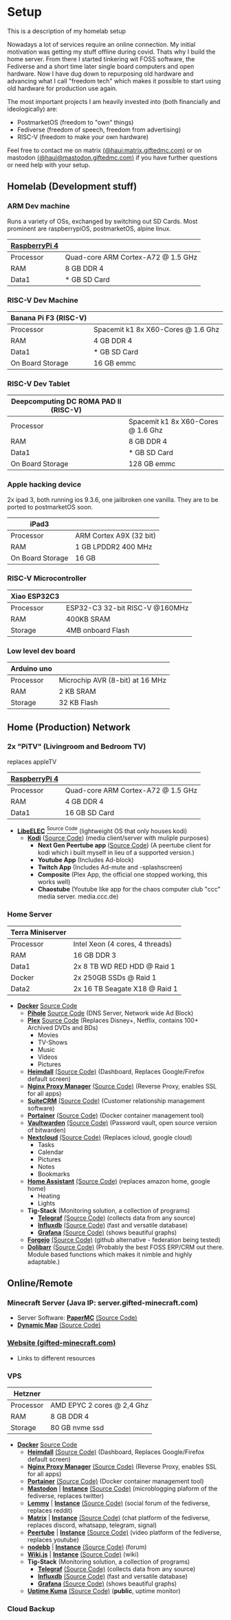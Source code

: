 # Setup
This is a description of my homelab setup

Nowadays a lot of services require an online connection. My initial motivation was getting my stuff offline during covid. Thats why I build the home server. From there I started tinkering wit FOSS software, the Fediverse and a short time later single board computers and open hardware. Now I have dug down to repurposing old hardware and advancing what I call "freedom tech" which makes it possible to start using old hardware for production use again.

The most important projects I am heavily invested into (both financially and ideologically) are:
- PostmarketOS (freedom to "own" things)
- Fediverse (freedom of speech, freedom from advertising)
- RISC-V (freedom to make your own hardware)

Feel free to contact me on matrix [(@haui:matrix.giftedmc.com)](https://matrix.to/#/@haui:matrix.giftedmc.com) or on mastodon [(@haui@mastodon.giftedmc.com)](https://mastodon.giftedmc.com/@haui) if you have further questions or need help with your setup.

## Homelab (Development stuff)

### ARM Dev machine
Runs a variety of OSs, exchanged by switching out SD Cards. Most prominent are raspberrypiOS, postmarketOS, alpine linux.

| [**RaspberryPi 4**](https://www.raspberrypi.com/)  |                                 |
|-----------|---------------------------------|
| Processor | Quad-core ARM Cortex-A72 @ 1.5 GHz |
| RAM       | 8 GB DDR 4                     |
| Data1     | * GB SD Card     |

### RISC-V Dev Machine

|Banana Pi F3 (RISC-V)| |
|-----------|---------------------------------|
| Processor | Spacemit k1 8x X60-Cores @ 1.6 Ghz |
| RAM       | 4 GB DDR 4                     |
| Data1     | * GB SD Card     |
| On Board Storage | 16 GB emmc|

### RISC-V Dev Tablet

|Deepcomputing DC ROMA PAD II (RISC-V)| |
|-----------|---------------------------------|
| Processor | Spacemit k1 8x X60-Cores @ 1.6 Ghz |
| RAM       | 8 GB DDR 4                     |
| Data1     | * GB SD Card     |
| On Board Storage | 128 GB emmc|

### Apple hacking device
2x ipad 3, both running ios 9.3.6, one jailbroken one vanilla. They are to be ported to postmarketOS soon.

| iPad3 | |
|-----------|---------------------------------|
| Processor | ARM Cortex A9X (32 bit) |
| RAM       | 1 GB LPDDR2 400 MHz                     |
| On Board Storage | 16 GB |

### RISC-V Microcontroller
|Xiao ESP32C3| |
|------------|--------------------------------|
| Processor | ESP32-C3 32-bit RISC-V @160MHz |
| RAM       | 400KB SRAM |
| Storage   | 4MB onboard Flash |

### Low level dev board


| Arduino uno | |
|-----------|---------------------------------|
| Processor | Microchip AVR (8-bit) at 16 MHz |
| RAM       | 2 KB SRAM                     |
| Storage   | 32 KB Flash   |

## Home (Production) Network
### 2x "PiTV" (Livingroom and Bedroom TV) 
replaces appleTV

| [**RaspberryPi 4**](https://www.raspberrypi.com/) | |
|-----------|---------------------------------|
| Processor | Quad-core ARM Cortex-A72 @ 1.5 GHz |
| RAM       | 4 GB DDR 4                     |
| Data1     | 16 GB SD Card     |

- [**LibeELEC**](https://libreelec.tv/) [<sup>Source Code</sup>](https://github.com/LibreELEC/LibreELEC.tv/) (lightweight OS that only houses kodi)
  - [**Kodi**](https://kodi.tv/) ([Source Code](https://github.com/xbmc/xbmc)) (media client/server with muliple purposes)
    - **Next Gen Peertube app** ([Source Code](https://github.com/Haui1112/plugin.video.pt)) (A peertube client for kodi which i built myself in lieu of a supported version.)
    - **Youtube App** (Includes Ad-block)
    - **Twitch App** (Includes Ad-mute and -splashscreen)
    - **Composite** (Plex App, the official one stopped working, this works well)
    - **Chaostube** (Youtube like app for the chaos computer club "ccc" media server. media.ccc.de)

### Home Server 
| Terra Miniserver | |
|-----------|---------------------------------|
| Processor | Intel Xeon (4 cores, 4 threads) |
| RAM       | 16 GB DDR 3                     |
| Data1     | 2x 8 TB WD RED HDD @ Raid 1     |
| Docker    | 2x 250GB SSDs @ Raid 1          |
| Data2     | 2x 16 TB Seagate X18 @ Raid 1   |

  - [**Docker**](https://www.docker.com/) [Source Code](https://www.docker.com/community/open-source/)
    - [**Pihole**](https://pi-hole.net/) [Source Code](https://github.com/pi-hole/pi-hole) (DNS Server, Network wide Ad Block)
    - [**Plex**](https://www.plex.tv/) [Source Code]() (Replaces Disney+, Netflix, contains 100+ Archived DVDs and BDs)
      - Movies
      - TV-Shows
      - Music
      - Videos
      - Pictures
    - [**Heimdall**](https://heimdall.site/) [(Source Code)](https://github.com/linuxserver/Heimdall) (Dashboard, Replaces Google/Firefox default screen)
    - [**Nginx Proxy Manager**](https://nginxproxymanager.com/) [(Source Code)](https://github.com/NginxProxyManager/nginx-proxy-manager) (Reverse Proxy, enables SSL for all apps)
    - [**SuiteCRM**](https://suitecrm.com/) [(Source Code)](https://github.com/salesagility/SuiteCRM) (Customer relationship management software)
    - [**Portainer**](https://github.com/salesagility/SuiteCRM) [(Source Code)](https://github.com/salesagility/SuiteCRM) (Docker container management tool)
    - [**Vaultwarden**](https://www.vaultwarden.net/) [(Source Code)](https://github.com/dani-garcia/vaultwarden) (Password vault, open source version of bitwarden)
    - [**Nextcloud**](https://nextcloud.com/) [(Source Code)](https://github.com/nextcloud) (Replaces icloud, google cloud)
      - Tasks
      - Calendar
      - Pictures
      - Notes
      - Bookmarks
    - [**Home Assistant**](https://www.home-assistant.io/) [(Source Code)](https://github.com/home-assistant) (replaces amazon home, google home)
      - Heating
      - Lights
    - **Tig-Stack** (Monitoring solution, a collection of programs)
      - [**Telegraf**](https://www.influxdata.com/time-series-platform/telegraf/) [(Source Code)](https://github.com/influxdata/telegraf) (collects data from any source)
      - [**Influxdb**](https://www.influxdata.com/products/influxdb/) [(Source Code)](https://github.com/influxdata/influxdb) (fast and versatile database)
      - [**Grafana**](https://grafana.com/) [(Source Code)](https://github.com/grafana/grafana) (shows beautiful graphs)
    - [**Forgejo**](https://forgejo.org/) [(Source Code)](https://codeberg.org/forgejo/forgejo) (github alternative - federation being tested)
    - [**Dolibarr**](https://www.dolibarr.org/) [(Source Code)](https://www.github.com/dolibarr) (Probably the best FOSS ERP/CRM out there. Module based functions which makes it nimble and highly adaptable.)
## Online/Remote
### Minecraft Server (Java IP: server.gifted-minecraft.com)
  - Server Software: [**PaperMC**](https://papermc.io/) [(Source Code)](https://github.com/PaperMC)
  - [**Dynamic Map**](https://www.spigotmc.org/resources/dynmap%C2%AE.274/) [(Source Code)](https://github.com/webbukkit/dynmap)
### [Website (gifted-minecraft.com)](https://gifted-minecraft.com)
  - Links to different resources

### VPS

|Hetzner||
|-|-|
| Processor | AMD EPYC 2 cores @ 2,4 Ghz |
| RAM       | 8 GB DDR 4                     |
| Storage | 80 GB nvme ssd     |

  - [**Docker**](https://www.docker.com/) [Source Code](https://www.docker.com/community/open-source/)
    - [**Heimdall**](https://heimdall.site/) [(Source Code)](https://github.com/linuxserver/Heimdall) (Dashboard, Replaces Google/Firefox default screen)
    - [**Nginx Proxy Manager**](https://nginxproxymanager.com/) [(Source Code)](https://github.com/NginxProxyManager/nginx-proxy-manager) (Reverse Proxy, enables SSL for all apps)
    - [**Portainer**](https://github.com/salesagility/SuiteCRM) [(Source Code)](https://github.com/salesagility/SuiteCRM) (Docker container management tool)
    - [**Mastodon**](https://joinmastodon.org/) | [**Instance**](https://mastodon.giftedmc.com) [(Source Code)](https://github.com/mastodon/mastodon) (microblogging plaform of the fediverse, replaces twitter)
    - [**Lemmy**](https://join-lemmy.org/) | [**Instance**](https://lemmy.giftedmc.com/) [(Source Code)](https://github.com/LemmyNet/lemmy) (social forum of the fediverse, replaces reddit)
    - [**Matrix**](https://matrix.org/) | [**Instance**](https://matrix.giftedmc.com/_matrix/static/) [(Source Code)](https://github.com/element-hq/synapse) (chat platform of the fediverse, replaces discord, whatsapp, telegram, signal)
    - [**Peertube**](https://joinpeertube.org/) | [**Instance**](https://peertube.giftedmc.com/) [(Source Code)](https://github.com/Chocobozzz/PeerTube) (video platform of the fediverse, replaces youtube)
    - [**nodebb**](https://nodebb.org/) | [**Instance**](https://forum.giftedmc.com/) [(Source Code)](https://github.com/NodeBB/NodeBB) (forum)
    - [**Wiki.js**](https://js.wiki/) | [**Instance**](https://wiki.giftedmc.com/) [(Source Code)](https://github.com/requarks/wiki) (wiki)
    - **Tig-Stack** (Monitoring solution, a collection of programs)
      - [**Telegraf**](https://www.influxdata.com/time-series-platform/telegraf/) [(Source Code)](https://github.com/influxdata/telegraf) (collects data from any source)
      - [**Influxdb**](https://www.influxdata.com/products/influxdb/) [(Source Code)](https://github.com/influxdata/influxdb) (fast and versatile database)
      - [**Grafana**](https://grafana.com/) [(Source Code)](https://github.com/grafana/grafana) (shows beautiful graphs)
    - [**Uptime Kuma**](https://uptime.kuma.pet/) [(Source Code)](https://github.com/louislam/uptime-kuma) (**public**, uptime monitor)
### Cloud Backup 
